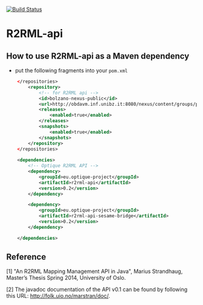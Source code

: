[![Build Status](https://travis-ci.org/R2RML-api/R2RML-api.svg)](https://travis-ci.org/R2RML-api)



R2RML-api
=========

## How to use R2RML-api as a Maven dependency

* put the following fragments into your `pom.xml`

```xml        
    </repositories>
        <repository>
			<!-- for R2RML api -->
			<id>bolzano-nexus-public</id>
			<url>http://obdavm.inf.unibz.it:8080/nexus/content/groups/public/</url>
			<releases>
				<enabled>true</enabled>
			</releases>
			<snapshots>
				<enabled>true</enabled>
			</snapshots>
		</repository>
	</repositories>
	
	<dependencies>
		<!-- Optique R2RML API -->
		<dependency>
			<groupId>eu.optique-project</groupId>
			<artifactId>r2rml-api</artifactId>
			<version>0.2</version>
		</dependency>

		<dependency>
			<groupId>eu.optique-project</groupId>
			<artifactId>r2rml-api-sesame-bridge</artifactId>
			<version>0.2</version>
		</dependency>

	</dependencies>
```

## Reference

[1] "An R2RML Mapping Management API in Java", Marius Strandhaug, Master’s Thesis Spring 2014, University of Oslo.

[2] The javadoc documentation of the API v0.1 can be found by following this URL: http://folk.uio.no/marstran/doc/.

